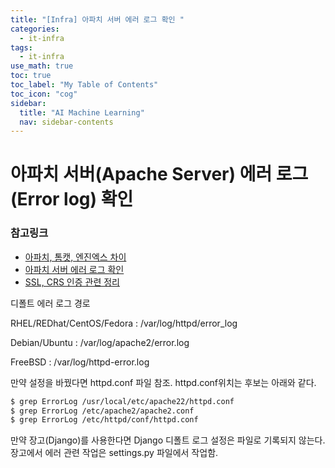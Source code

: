 ```yaml
---
title: "[Infra] 아파치 서버 에러 로그 확인 " 
categories:
  - it-infra
tags:
  - it-infra
use_math: true
toc: true
toc_label: "My Table of Contents"
toc_icon: "cog"
sidebar:
  title: "AI Machine Learning"
  nav: sidebar-contents
---
```


# 아파치 서버(Apache Server) 에러 로그(Error log) 확인

### 참고링크
* [아파치, 톰캣, 엔진엑스 차이](https://losskatsu.github.io/it-infra/webserver/)
* [아파치 서버 에러 로그 확인](https://losskatsu.github.io/it-infra/apache-error-log/)
* [SSL, CRS 인증 관련 정리](https://losskatsu.github.io/it-infra/ssl-auth/)



디폴트 에러 로그 경로
<br />

RHEL/REDhat/CentOS/Fedora : /var/log/httpd/error_log

Debian/Ubuntu : /var/log/apache2/error.log

FreeBSD : /var/log/httpd-error.log
<br />

만약 설정을 바꿨다면 httpd.conf 파일 참조. 
httpd.conf위치는 후보는 아래와 같다.

```bash
$ grep ErrorLog /usr/local/etc/apache22/httpd.conf
$ grep ErrorLog /etc/apache2/apache2.conf
$ grep ErrorLog /etc/httpd/conf/httpd.conf
```

만약 장고(Django)를 사용한다면 Django 디폴트 로그 설정은 파일로 기록되지 않는다. 
장고에서 에러 관련 작업은 settings.py 파일에서 작업함. 
